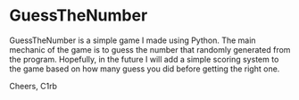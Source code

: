 # GuessTheNumber

GuessTheNumber is a simple game I made using Python. 
The main mechanic of the game is to guess the number that randomly generated from the program.
Hopefully, in the future I will add a simple scoring system to the game based on how many guess you did before getting the right one.

Cheers,
C1rb
